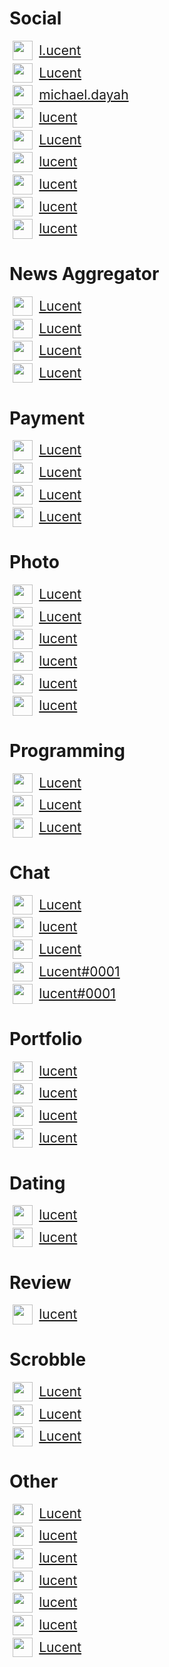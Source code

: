 <style>
a	{ font-size: 1.5em; display: block; line-height: 1.5; margin-bottom: 0.2em; margin-left: 0.25em; }
img	{ height: 1.5em; vertical-align: bottom; margin-right: 0.5em; }
</style>

# Social
<a href="//www.instagram.com/l.ucent/"><img src="https://cdn.jsdelivr.net/npm/simple-icons@latest/icons/instagram.svg">l.ucent</a>
<a href="//twitter.com/Lucent/"><img src="https://cdn.jsdelivr.net/npm/simple-icons@latest/icons/twitter.svg">Lucent</a>
<a href="//facebook.com/michael.dayah"><img src="https://cdn.jsdelivr.net/npm/simple-icons@latest/icons/facebook.svg">michael.dayah</a>
<a href="//lucent.tumblr.com/"><img src="https://cdn.jsdelivr.net/npm/simple-icons@latest/icons/tumblr.svg">lucent</a>
<a href="//www.pinterest.com/lucent/"><img src="https://cdn.jsdelivr.net/npm/simple-icons@latest/icons/pinterest.svg">Lucent</a>
<a href="//myspace.com/lucent/"><img src="https://cdn.jsdelivr.net/npm/simple-icons@latest/icons/myspace.svg">lucent</a>
<a href="//lucent.livejournal.com/"><img src="https://cdn.jsdelivr.net/npm/simple-icons@latest/icons/livejournal.svg">lucent</a>
<a href="//mewe.com/i/lucent"><img src="https://cdn.jsdelivr.net/npm/simple-icons@latest/icons/mewe.svg">lucent</a>
<a href="//lucent.wordpress.com/"><img src="https://cdn.jsdelivr.net/npm/simple-icons@latest/icons/wordpress.svg">lucent</a>

# News Aggregator
<a href="//www.reddit.com/user/Lucent/"><img src="https://cdn.jsdelivr.net/npm/simple-icons@latest/icons/reddit.svg">Lucent</a>
<a href="//slashdot.org/~Lucent"><img src="https://cdn.jsdelivr.net/npm/simple-icons@latest/icons/slashdot.svg">Lucent</a>
<a href="//news.ycombinator.com/user?id=Lucent"><img src="https://cdn.jsdelivr.net/npm/simple-icons@latest/icons/ycombinator.svg">Lucent</a>
<a href="//www.metafilter.com/user/10197"><img src="https://cdn.jsdelivr.net/npm/simple-icons@latest/icons/metafilter.svg">Lucent</a>

# Payment
<a href="//cash.app/$Lucent"><img src="https://cdn.jsdelivr.net/npm/simple-icons@latest/icons/cashapp.svg">Lucent</a>
<a href="//venmo.com/lucent"><img src="https://cdn.jsdelivr.net/npm/simple-icons@latest/icons/venmo.svg">Lucent</a>
<a href="//www.paypal.me/lucent"><img src="https://cdn.jsdelivr.net/npm/simple-icons@latest/icons/paypal.svg">Lucent</a>
<a href="//www.patreon.com/lucent"><img src="https://cdn.jsdelivr.net/npm/simple-icons@latest/icons/patreon.svg">Lucent</a>

# Photo
<a href="//www.deviantart.com/lucent"><img src="https://cdn.jsdelivr.net/npm/simple-icons@latest/icons/deviantart.svg">Lucent</a>
<a href="//lucent.smugmug.com/"><img src="https://cdn.jsdelivr.net/npm/simple-icons@latest/icons/smugmug.svg">Lucent</a>
<a href="//app.photobucket.com/u/Lucent"><img src="https://cdn.jsdelivr.net/npm/simple-icons@latest/icons/photobucket.svg">lucent</a>
<a href="//vsco.co/lucent"><img src="https://cdn.jsdelivr.net/npm/simple-icons@latest/icons/vsco.svg">lucent</a>
<a href="//500px.com/lucent"><img src="https://cdn.jsdelivr.net/npm/simple-icons@latest/icons/500px.svg">lucent</a>
<a href="//imgur.com/user/lucent"><img src="https://cdn.jsdelivr.net/npm/simple-icons@latest/icons/imgur.svg">lucent</a>

# Programming
<a href="//github.com/lucent"><img src="https://cdn.jsdelivr.net/npm/simple-icons@latest/icons/github.svg">Lucent</a>
<a href="//bitbucket.org/Lucent/"><img src="https://cdn.jsdelivr.net/npm/simple-icons@latest/icons/bitbucket.svg">Lucent</a>
<a href="//gitlab.com/Lucent"><img src="https://cdn.jsdelivr.net/npm/simple-icons@latest/icons/gitlab.svg">Lucent</a>

# Chat
<a href="//lucent.smugmug.com/"><img src="https://cdn.jsdelivr.net/npm/simple-icons@latest/icons/smugmug.svg">Lucent</a>
<a href="//t.me/lucent"><img src="https://cdn.jsdelivr.net/npm/simple-icons@latest/icons/telegram.svg">lucent</a>
<a href="//disqus.com/by/Lucent/"><img src="https://cdn.jsdelivr.net/npm/simple-icons@latest/icons/disqus.svg">Lucent</a>
<a href="//discord.com/"><img src="https://cdn.jsdelivr.net/npm/simple-icons@latest/icons/discord.svg">Lucent#0001</a>
<a href="//discord.com/"><img src="https://cdn.jsdelivr.net/npm/simple-icons@latest/icons/discord.svg">lucent#0001</a>

# Portfolio
<a href="//www.behance.net/lucent/"><img src="https://cdn.jsdelivr.net/npm/simple-icons@latest/icons/behance.svg">lucent</a>
<a href="//www.slideshare.net/lucent"><img src="https://cdn.jsdelivr.net/npm/simple-icons@latest/icons/slideshare.svg">lucent</a>
<a href="//keybase.io/lucent"><img src="https://cdn.jsdelivr.net/npm/simple-icons@latest/icons/keybase.svg">lucent</a>
<a href="//www.linkedin.com/in/lucent/"><img src="https://cdn.jsdelivr.net/npm/simple-icons@latest/icons/linkedin.svg">lucent</a>

# Dating
<a href="//www.okcupid.com/profile/lucent"><img src="https://cdn.jsdelivr.net/npm/simple-icons@latest/icons/okcupid.svg">lucent</a>
<a href="//www.gotinder.com/@lucent"><img src="https://cdn.jsdelivr.net/npm/simple-icons@latest/icons/tinder.svg">lucent</a>

# Review
<a href="//https://lucent.yelp.com/"><img src="https://cdn.jsdelivr.net/npm/simple-icons@latest/icons/yelp.svg">lucent</a>

# Scrobble
<a href="//www.last.fm/user/Lucent"><img src="https://cdn.jsdelivr.net/npm/simple-icons@latest/icons/lastfm.svg">Lucent</a>
<a href="//trakt.tv/users/lucent"><img src="https://cdn.jsdelivr.net/npm/simple-icons@latest/icons/trakt.svg">Lucent</a>
<a href="//letterboxd.com/Lucent/"><img src="https://cdn.jsdelivr.net/npm/simple-icons@latest/icons/letterboxd.svg">Lucent</a>

# Other
<a href="//en.wikipedia.org/wiki/User:Lucent"><img src="https://cdn.jsdelivr.net/npm/simple-icons@latest/icons/wikipedia.svg">Lucent</a>
<a href="//www.goodreads.com/lucent"><img src="https://cdn.jsdelivr.net/npm/simple-icons@latest/icons/goodreads.svg">lucent</a>
<a href="//www.etsy.com/people/lucent"><img src="https://cdn.jsdelivr.net/npm/simple-icons@latest/icons/etsy.svg">lucent</a>
<a href="//open.spotify.com/user/lucent"><img src="https://cdn.jsdelivr.net/npm/simple-icons@latest/icons/spotify.svg">lucent</a>
<a href="//vimeo.com/lucent"><img src="https://cdn.jsdelivr.net/npm/simple-icons@latest/icons/vimeo.svg">lucent</a>
<a href="//launchpad.net/~lucent"><img src="https://cdn.jsdelivr.net/npm/simple-icons@latest/icons/launchpad.svg">lucent</a>
<a href="//www.meetup.com/members/6618/"><img src="https://cdn.jsdelivr.net/npm/simple-icons@latest/icons/meetup.svg">Lucent</a>
